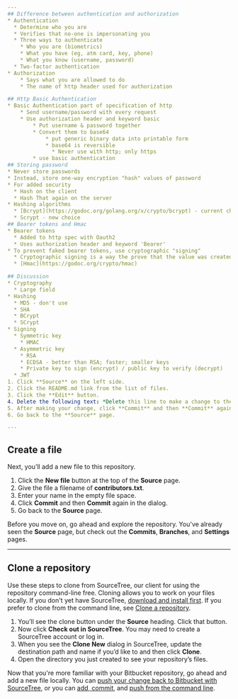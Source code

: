 ```yaml
---
## Difference between authentication and authorization
* Authentication
  * Determine who you are
  * Verifies that no-one is impersonating you
  * Three ways to authenticate
    * Who you are (biometrics)
    * What you have (eg, atm card, key, phone)
    * What you know (username, password)
  * Two-factor authentication
* Authorization
    * Says what you are allowed to do
    * The name of http header used for authorization

## Http Basic Authentication
* Basic Authentication part of specification of http
    * Send username/password with every request
    * Use authorization header and keyword basic
        * Put username & password together
        * Convert them to base64
            * put generic binary data into printable form
            * base64 is reversible
              * Never use with http; only https
        * use basic authentication
## Storing password
* Never store passwords
* Instead, store one-way encryption "hash" values of password
* For added security
  * Hash on the client
  * Hash That again on the server
* Hashing algorithms
  * [Bcrypt](https://godoc.org/golang.org/x/crypto/bcrypt) - current choice
  * Scrypt - new choice
## Bearer tokens and Hmac
* Bearer tokens
  * Added to http spec with Oauth2
  * Uses authorization header and keyword 'Bearer'
* To prevent faked bearer tokens, use cryptographic "signing"
  * Cryptographic signing is a way the prove that the value was created by a certain person
  * [Hmac](https://godoc.org/crypto/hmac)

## Discussion
* Cryptography
  * Large field
* Hashing
  * MD5 - don't use
  * SHA
  * BCrypt
  * SCrypt
* Signing
  * Symmetric key
    * HMAC
  * Asymmetric key
    * RSA
    * ECDSA - better than RSA; faster; smaller keys
    * Private key to sign (encrypt) / public key to verify (decrypt)
  * JWT
1. Click **Source** on the left side.
2. Click the README.md link from the list of files.
3. Click the **Edit** button.
4. Delete the following text: *Delete this line to make a change to the README from Bitbucket.*
5. After making your change, click **Commit** and then **Commit** again in the dialog. The commit page will open and you’ll see the change you just made.
6. Go back to the **Source** page.

---
```


## Create a file

Next, you’ll add a new file to this repository.

1. Click the **New file** button at the top of the **Source** page.
2. Give the file a filename of **contributors.txt**.
3. Enter your name in the empty file space.
4. Click **Commit** and then **Commit** again in the dialog.
5. Go back to the **Source** page.

Before you move on, go ahead and explore the repository. You've already seen the **Source** page, but check out the **Commits**, **Branches**, and **Settings** pages.

---

## Clone a repository

Use these steps to clone from SourceTree, our client for using the repository command-line free. Cloning allows you to work on your files locally. If you don't yet have SourceTree, [download and install first](https://www.sourcetreeapp.com/). If you prefer to clone from the command line, see [Clone a repository](https://confluence.atlassian.com/x/4whODQ).

1. You’ll see the clone button under the **Source** heading. Click that button.
2. Now click **Check out in SourceTree**. You may need to create a SourceTree account or log in.
3. When you see the **Clone New** dialog in SourceTree, update the destination path and name if you’d like to and then click **Clone**.
4. Open the directory you just created to see your repository’s files.

Now that you're more familiar with your Bitbucket repository, go ahead and add a new file locally. You can [push your change back to Bitbucket with SourceTree](https://confluence.atlassian.com/x/iqyBMg), or you can [add, commit,](https://confluence.atlassian.com/x/8QhODQ) and [push from the command line](https://confluence.atlassian.com/x/NQ0zDQ).